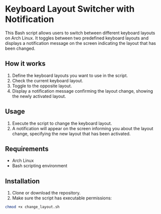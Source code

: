 # Keyboard Layout Switcher with Notification

This Bash script allows users to switch between different keyboard layouts on Arch Linux. It toggles between two predefined keyboard layouts and displays a notification message on the screen indicating the layout that has been changed.

## How it works

1. Define the keyboard layouts you want to use in the script.
2. Check the current keyboard layout.
3. Toggle to the opposite layout.
4. Display a notification message confirming the layout change, showing the newly activated layout.

## Usage

1. Execute the script to change the keyboard layout.
2. A notification will appear on the screen informing you about the layout change, specifying the new layout that has been activated.

## Requirements

- Arch Linux
- Bash scripting environment

## Installation

1. Clone or download the repository.
2. Make sure the script has executable permissions:

```bash
chmod +x change_layout.sh
